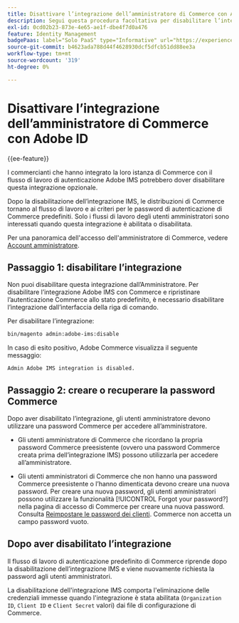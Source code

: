 ```yaml
---
title: Disattivare l’integrazione dell’amministratore di Commerce con Adobe ID
description: Segui questa procedura facoltativa per disabilitare l’integrazione Amministratore Adobe Commerce con Adobe IMS.
exl-id: 0cd02b23-873e-4e65-ae1f-dbe4f7d0a476
feature: Identity Management
badgePaas: label="Solo PaaS" type="Informative" url="https://experienceleague.adobe.com/it/docs/commerce/user-guides/product-solutions" tooltip="Applicabile solo ai progetti Adobe Commerce on Cloud (infrastruttura PaaS gestita da Adobe) e ai progetti on-premise."
source-git-commit: b4623ada788d44f4628930dcf5dfcb51dd88ee3a
workflow-type: tm+mt
source-wordcount: '319'
ht-degree: 0%

---
```


# Disattivare l’integrazione dell’amministratore di Commerce con Adobe ID

{{ee-feature}}

I commercianti che hanno integrato la loro istanza di Commerce con il flusso di lavoro di autenticazione Adobe IMS potrebbero dover disabilitare questa integrazione opzionale.

Dopo la disabilitazione dell’integrazione IMS, le distribuzioni di Commerce tornano al flusso di lavoro e ai criteri per le password di autenticazione di Commerce predefiniti. Solo i flussi di lavoro degli utenti amministratori sono interessati quando questa integrazione è abilitata o disabilitata.

Per una panoramica dell&#39;accesso dell&#39;amministratore di Commerce, vedere [Account amministratore](https://experienceleague.adobe.com/docs/commerce-admin/start/admin/admin-signin.html?lang=it).

## Passaggio 1: disabilitare l’integrazione

Non puoi disabilitare questa integrazione dall’Amministratore. Per disabilitare l’integrazione Adobe IMS con Commerce e ripristinare l’autenticazione Commerce allo stato predefinito, è necessario disabilitare l’integrazione dall’interfaccia della riga di comando.

Per disabilitare l’integrazione:

```bash
bin/magento admin:adobe-ims:disable
```

In caso di esito positivo, Adobe Commerce visualizza il seguente messaggio:

```
Admin Adobe IMS integration is disabled.
```

## Passaggio 2: creare o recuperare la password Commerce

Dopo aver disabilitato l’integrazione, gli utenti amministratore devono utilizzare una password Commerce per accedere all’amministratore.

* Gli utenti amministratore di Commerce che ricordano la propria password Commerce preesistente (ovvero una password Commerce creata prima dell’integrazione IMS) possono utilizzarla per accedere all’amministratore.

* Gli utenti amministratori di Commerce che non hanno una password Commerce preesistente o l’hanno dimenticata devono creare una nuova password. Per creare una nuova password, gli utenti amministratori possono utilizzare la funzionalità [!UICONTROL Forgot your password?] nella pagina di accesso di Commerce per creare una nuova password. Consulta [Reimpostare le password dei clienti](https://experienceleague.adobe.com/docs/commerce-admin/customers/customer-accounts/configure/password-reset.html?lang=it). Commerce non accetta un campo password vuoto.

## Dopo aver disabilitato l’integrazione

Il flusso di lavoro di autenticazione predefinito di Commerce riprende dopo la disabilitazione dell’integrazione IMS e viene nuovamente richiesta la password agli utenti amministratori.

La disabilitazione dell&#39;integrazione IMS comporta l&#39;eliminazione delle credenziali immesse quando l&#39;integrazione è stata abilitata (`Organization ID`, `Client ID` e `Client Secret` valori) dai file di configurazione di Commerce.
